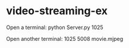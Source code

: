# video-streaming-ex
Open a terminal:
    python Server.py 1025

Open another terminal: <your ip address> 1025 5008 movie.mjpeg
